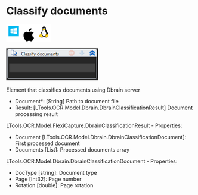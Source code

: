 # Classify documents

![](<../../../../.gitbook/assets/image (66).png>)

![](<../../../../.gitbook/assets/image (214).png>)



Element that classifies documents using Dbrain server

* Document\*: \[String] Path to document file
* Result: \[LTools.OCR.Model.Dbrain.DbrainClassificationResult] Document processing result

LTools.OCR.Model.FlexiCapture.DbrainClassificationResult - Properties:

* Document \[LTools.OCR.Model.Dbrain.DbrainClassificationDocument]: First processed document
* Documents \[List]: Processed documents array

LTools.OCR.Model.Dbrain.DbrainClassificationDocument - Properties:

* DocType \[string]: Document type
* Page \[Int32]: Page number
* Rotation \[double]: Page rotation
